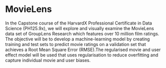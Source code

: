 # MovieLens
In the Capstone course of the HarvardX Professional Certificate in Data Science (PH125.9x), we will explore and visually examine the MovieLens data set of GroupLens Research which features over 10 million film ratings. The objective will be to develop a machine-learning model by creating training and test sets to predict movie ratings on a validation set that achieves a Root Mean Square Error (RMSE).The regularised movie and user effect model will be used that uses regularisation to reduce overfitting and capture individual movie and user biases.
